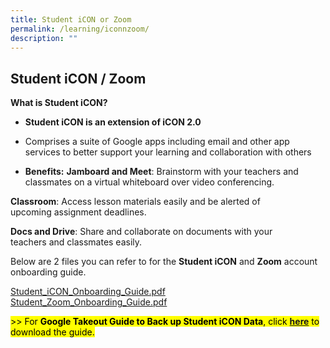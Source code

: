 ```yaml
---
title: Student iCON or Zoom
permalink: /learning/iconnzoom/
description: ""
---
```

## Student iCON / Zoom

**What is Student iCON?**

* **Student iCON is an extension of iCON 2.0**
* Comprises a suite of Google apps including email and other app services to better support your learning and collaboration with others

* **Benefits:** 
**Jamboard and Meet**: Brainstorm with your teachers and classmates on a virtual whiteboard over video conferencing.

**Classroom**: Access lesson materials easily and be alerted of upcoming assignment deadlines.

**Docs and Drive**: Share and collaborate on documents with your teachers and classmates easily.

Below are 2 files you can refer to for the **Student iCON** and **Zoom** account onboarding guide.

[Student_iCON_Onboarding_Guide.pdf](/files/Student_iCON_Onboarding_Guide.pdf)<br>
[Student_Zoom_Onboarding_Guide.pdf](/files/Student_Zoom_Onboarding_Guide.pdf)

<mark> >> For **Google Takeout Guide to Back up Student iCON Data**, click **[here](/files/For_Student_Google_Takeout_Guide_for_Student_iCON_2023.pdf)** to download the guide. </mark>